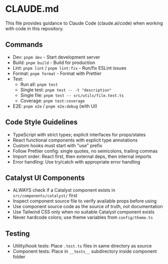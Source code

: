 # CLAUDE.md

This file provides guidance to Claude Code (claude.ai/code) when working with code in this repository.

## Commands
- Dev: `pnpm dev` - Start development server
- Build: `pnpm build` - Build for production
- Lint: `pnpm lint` / `pnpm lint:fix` - Run/fix ESLint issues
- Format: `pnpm format` - Format with Prettier
- Test: 
  - Run all: `pnpm test`
  - Single test: `pnpm test -- -t "description"`
  - Single file: `pnpm test -- src/utils/file.test.ts`
  - Coverage: `pnpm test:coverage`
- E2E: `pnpm e2e` / `pnpm e2e:debug` (with UI)

## Code Style Guidelines
- TypeScript with strict types; explicit interfaces for props/states
- React functional components with explicit type annotations
- Custom hooks must start with "use" prefix
- Follow Prettier config: single quotes, no semicolons, trailing commas
- Import order: React first, then external deps, then internal imports
- Error handling: Use try/catch with appropriate error handling

## Catalyst UI Components
- ALWAYS check if a Catalyst component exists in `src/components/catalyst/` first
- Inspect component source file to verify available props before using
- Use component source code as the source of truth, not documentation
- Use Tailwind CSS only when no suitable Catalyst component exists
- Never hardcode colors; use theme variables from `config/theme.ts`

## Testing
- Utility/hook tests: Place `.test.ts` files in same directory as source
- Component tests: Place in `__tests__` subdirectory inside component folder